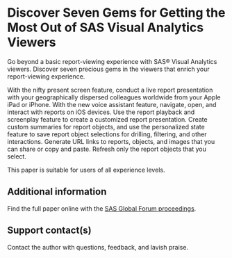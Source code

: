 # Discover Seven Gems for Getting the Most Out of SAS  Visual Analytics ViewersGo beyond a basic report-viewing experience with SAS® Visual Analytics viewers. Discover seven precious gems in the viewers that enrich your report-viewing experience.With the nifty present screen feature, conduct a live report presentation with your geographically dispersed colleagues worldwide from your Apple iPad or iPhone. With the new voice assistant feature, navigate, open, and interact with reports on iOS devices. Use the report playback and screenplay feature to create a customized report presentation. Create custom summaries for report objects, and use the personalized state feature to save report object selections for drilling, filtering, and other interactions. Generate URL links to reports, objects, and images that you can share or copy and paste. Refresh only the report objects that you select. This paper is suitable for users of all experience levels. ## Additional informationFind the full paper online with the [SAS Global Forum proceedings](https://www.sas.com/en_us/events/sas-global-forum/program/proceedings.html).## Support contact(s)Contact the author with questions, feedback, and lavish praise.                                                                                                                                                                                                                                                                                                                                                                                           
